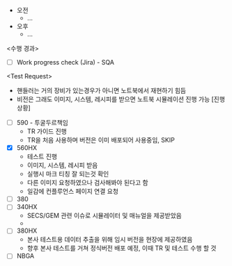 - 오전
	- ...
- 오후
	- ...

<수행 경과>
- [ ] Work progress check (Jira) - SQA

\<Test Request>
- 핸들러는 거의 장비가 있는경우가 아니면 노트북에서 재현하기 힘듬
- 비전은 그래도 이미지, 시스템, 레시피를 받으면 노트북 시뮬레이션 진행 가능
[진행상황]
- [ ] 590 - 투굴두르책임
	- TR 가이드 진행
	- TR을 처음 사용하며 버전은 이미 배포되어 사용중임, SKIP
- [x] 560HX
	- 테스트 진행
	- 이미지, 시스템, 레시피 받음
	- 실행시 마크 티칭 잘 되는것 확인
	- 다른 이미지 요청하였으나 검사해봐야 된다고 함
	- 일감에 컨플루언스 페이지 연결 요청
- [ ] 380
- [ ] 340HX
	- SECS/GEM 관련 이슈로 시뮬레이터 및 매뉴얼을 제공받았음
	- 
- [ ] 380HX
	- 본사 테스트용 데이터 추출을 위해 임시 버전을 현장에 제공하였음
	- 향후 본사 테스트를 거쳐 정식버전 배포 예정, 이때 TR 및 테스트 수행 할 것
- [ ] NBGA